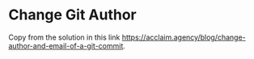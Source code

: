 # Change Git Author

Copy from the solution in this link <https://acclaim.agency/blog/change-author-and-email-of-a-git-commit>.
